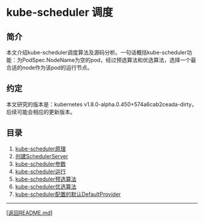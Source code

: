 kube-scheduler 调度
======================================================================
## 简介
本文介绍kube-scheduler调度算法及源码分析。一句话概括kube-scheduler功能：为PodSpec.NodeName为空的pod，经过预选算法和优选算法，选择一个最合适的node作为该pod的运行节点。

## 约定
本文研究的版本是：kubernetes v1.8.0-alpha.0.450+574a6cab2ceada-dirty，后续可能会相应的更新版本。

## 目录
1. [kube-scheduler原理](./kube-scheduler-introduce.md)
2. [创建SchedulerServer](./create-scheduler-server.md)
3. [kube-scheduler参数](./kube-scheduler-flag.md)
4. [kube-scheduler运行](./kube-scheduler-run.md)
5. [kube-scheduler预选算法](./kube-scheduler-predicates.md)
6. [kube-scheduler优选算法](./kube-scheduler-priorities.md)
7. [kube-scheduler配置的默认DefaultProvider](./kube-scheduler-defaultProvider.md)


_______________________________________________________________________
[[返回README.md]](../README.md) 
